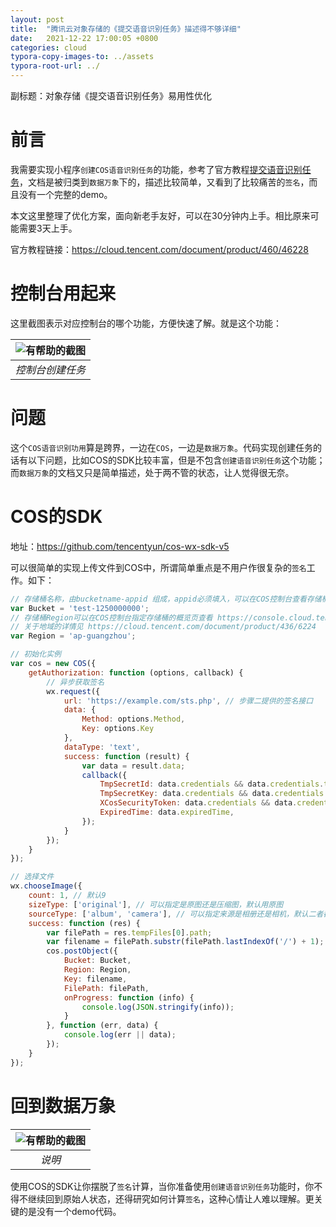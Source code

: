 ```yaml
---
layout: post
title:  "腾讯云对象存储的《提交语音识别任务》描述得不够详细"
date:   2021-12-22 17:00:05 +0800
categories: cloud
typora-copy-images-to: ../assets
typora-root-url: ../
---
```


副标题：对象存储《提交语音识别任务》易用性优化

# 前言
我需要实现小程序`创建COS语音识别任务`的功能，参考了官方教程[提交语音识别任务][1]，文档是被归类到`数据万象`下的，描述比较简单，又看到了比较痛苦的`签名`，而且没有一个完整的demo。

本文这里整理了优化方案，面向新老手友好，可以在30分钟内上手。相比原来可能需要3天上手。

官方教程链接：https://cloud.tencent.com/document/product/460/46228

# 控制台用起来
这里截图表示对应控制台的哪个功能，方便快速了解。就是这个功能：

| ![有帮助的截图](/assets/WX20211222-172004.png) |
| :----------------------------------------: |
|          *控制台创建任务*          |


# 问题
这个`COS语音识别功用`算是跨界，一边在`COS`，一边是`数据万象`。代码实现创建任务的话有以下问题，比如COS的SDK比较丰富，但是不包含`创建语音识别任务`这个功能；而`数据万象`的文档又只是简单描述，处于两不管的状态，让人觉得很无奈。

# COS的SDK

地址：https://github.com/tencentyun/cos-wx-sdk-v5

可以很简单的实现上传文件到COS中，所谓简单重点是不用户作很复杂的`签名`工作。如下：

```js
// 存储桶名称，由bucketname-appid 组成，appid必须填入，可以在COS控制台查看存储桶名称。 https://console.cloud.tencent.com/cos5/bucket
var Bucket = 'test-1250000000';
// 存储桶Region可以在COS控制台指定存储桶的概览页查看 https://console.cloud.tencent.com/cos5/bucket/
// 关于地域的详情见 https://cloud.tencent.com/document/product/436/6224
var Region = 'ap-guangzhou';

// 初始化实例
var cos = new COS({
    getAuthorization: function (options, callback) {
        // 异步获取签名
        wx.request({
            url: 'https://example.com/sts.php', // 步骤二提供的签名接口
            data: {
                Method: options.Method,
                Key: options.Key
            },
            dataType: 'text',
            success: function (result) {
                var data = result.data;
                callback({
                    TmpSecretId: data.credentials && data.credentials.tmpSecretId,
                    TmpSecretKey: data.credentials && data.credentials.tmpSecretKey,
                    XCosSecurityToken: data.credentials && data.credentials.sessionToken,
                    ExpiredTime: data.expiredTime,
                });
            }
        });
    }
});

// 选择文件
wx.chooseImage({
    count: 1, // 默认9
    sizeType: ['original'], // 可以指定是原图还是压缩图，默认用原图
    sourceType: ['album', 'camera'], // 可以指定来源是相册还是相机，默认二者都有
    success: function (res) {
        var filePath = res.tempFiles[0].path;
        var filename = filePath.substr(filePath.lastIndexOf('/') + 1);
        cos.postObject({
            Bucket: Bucket,
            Region: Region,
            Key: filename,
            FilePath: filePath,
            onProgress: function (info) {
                console.log(JSON.stringify(info));
            }
        }, function (err, data) {
            console.log(err || data);
        });
    }
});
```


# 回到数据万象

| ![有帮助的截图](/assets/WX20211222-171154.png) |
| :----------------------------------------: |
|          *说明*          |

使用COS的SDK让你摆脱了`签名`计算，当你准备使用`创建语音识别任务`功能时，你不得不继续回到原始人状态，还得研究如何计算`签名`，这种心情让人难以理解。更关键的是没有一个demo代码。




[1]: https://cloud.tencent.com/document/product/460/46228
